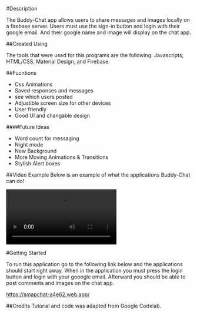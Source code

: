 #Description 

The Buddy-Chat app allows users to share messages and images locally on a firebase server. Users must use the sign-in button and login with their google email. And their google name and image will display on the chat app.

##Created Using 

The tools that were used for this programs are the following: 
Javascripts, HTML/CSS, Material Design, and Firebase.

##Fucntions 
- Css Animations 
- Saved responses and messages 
- see which users posted 
- Adjustible screen size for other devices
- User friendly 
- Good UI and changable design

####Future Ideas
- Word count for messaging
- Night mode 
- New Background 
- More Moving Animations & Transitions
- Stylish Alert boxes

##Video Example
Below is an example of what the applications Buddy-Chat can do!

![](https://firebasestorage.googleapis.com/v0/b/smapchat-a4e62.appspot.com/o/sample%2FChat%20App%20-%20Screen%20Recording%20.mov?alt=media&token=a5fda9eb-1e09-4a43-903e-c16d24dd0a40)

#Getting Started 

To run this application go to the following link below and the applications should start right away. When in the application you must press the login button and login with your gooogle email. Afterward you should be able to post comments and images on the chat app.

https://smapchat-a4e62.web.app/ 

##Credits
Tutorial and code was adapted from Google Codelab.
